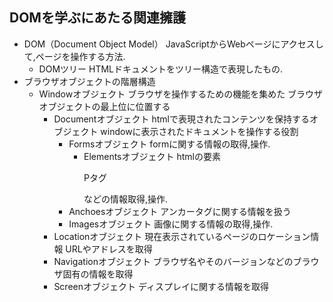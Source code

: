 ##  DOMを学ぶにあたる関連擁護

* DOM（Document Object Model）
    JavaScriptからWebページにアクセスして,ページを操作する方法.
    * DOMツリー
        HTMLドキュメントをツリー構造で表現したもの.
* ブラウザオブジェクトの階層構造
    * Windowオブジェクト
        ブラウザを操作するための機能を集めた
        ブラウザオブジェクトの最上位に位置する
        * Documentオブジェクト
            htmlで表現されたコンテンツを保持するオブジェクト
            windowに表示されたドキュメントを操作する役割
            * Formsオブジェクト
                formに関する情報の取得,操作.
                * Elementsオブジェクト
                    htmlの要素<p>Pタグ</p>などの情報取得,操作.
            * Anchoesオブジェクト
                アンカータグ<a>に関する情報を扱う
            * Imagesオブジェクト
                画像に関する情報の取得,操作.
        * Locationオブジェクト
            現在表示されているページのロケーション情報
            URLやアドレスを取得
        * Navigationオブジェクト
            ブラウザ名やそのバージョンなどのブラウザ固有の情報を取得
        * Screenオブジェクト
            ディスプレイに関する情報を取得
